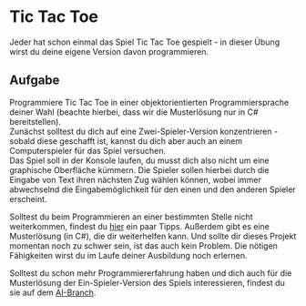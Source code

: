 # Tic Tac Toe
Jeder hat schon einmal das Spiel Tic Tac Toe gespielt - in dieser Übung wirst du deine eigene Version davon programmieren.

## Aufgabe
Programmiere Tic Tac Toe in einer objektorientierten Programmiersprache deiner Wahl (beachte hierbei, dass wir die Musterlösung nur in C# bereitstellen).  
Zunächst solltest du dich auf eine Zwei-Spieler-Version konzentrieren - sobald diese geschafft ist, kannst du dich aber auch an einem Computerspieler für das Spiel versuchen.  
Das Spiel soll in der Konsole laufen, du musst dich also nicht um eine graphische Oberfläche kümmern. Die Spieler sollen hierbei durch die Eingabe von Text ihren nächsten Zug wählen können, wobei immer abwechselnd die Eingabemöglichkeit für den einen und den anderen Spieler erscheint.

Solltest du beim Programmieren an einer bestimmten Stelle nicht weiterkommen, findest du [hier](Hints.md) ein paar Tipps. Außerdem gibt es eine Musterlösung (in C#), die dir weiterhelfen kann. Und sollte dir dieses Projekt momentan noch zu schwer sein, ist das auch kein Problem. Die nötigen Fähigkeiten wirst du im Laufe deiner Ausbildung noch erlernen.

Solltest du schon mehr Programmiererfahrung haben und dich auch für die Musterlösung der Ein-Spieler-Version des Spiels interessieren, findest du sie auf dem [AI-Branch](../AI).